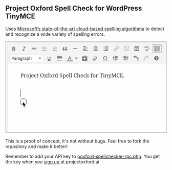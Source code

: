 ## Project Oxford Spell Check for WordPress TinyMCE

Uses  [Microsoft’s state-of-the-art cloud-based spelling algorithms](https://www.projectoxford.ai/spellcheck) to detect and recognize a wide variety of spelling errors.

<p align="center">
  <img src="https://github.com/soderlind/poxford-spellchecker/blob/master/spellcheck.gif?raw=true" alt="demo" style="border: solid 2px #ccc;" />
</p>

This is a proof of concept, it's not without bugs. Feel free to fork the repository and make it better!

Remember to add your API key to [poxford-spellchecker-rpc.php](poxford-spellchecker-rpc.php#L10). You get the key when you [sign up](https://www.projectoxford.ai/Account/Login?callbackUrl=/Subscription/Index?productId=/products/557a4bd3e597ed1a5886b8d5) at projectoxford.ai
